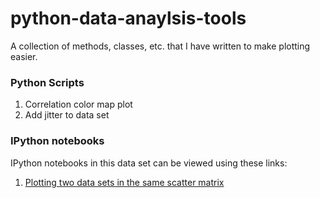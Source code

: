 # python-data-anaylsis-tools
A collection of methods, classes, etc. that I have written to make plotting easier.

### Python Scripts

1. Correlation color map plot
2. Add jitter to data set

### IPython notebooks

IPython notebooks in this data set can be viewed using these links:

1. [Plotting two data sets in the same scatter matrix](http://nbviewer.ipython.org/github/mnky9800n/python-data-analysis-tools/blob/master/ipython-notebooks/Combining%20Two%20Scatter%20Matrices.ipynb)
